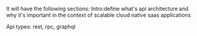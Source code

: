 It will have the following sections:
Intro:define what's api architecture and why it's important in the context of scalable cloud native saas applications 

Api types: rest, rpc, graphql